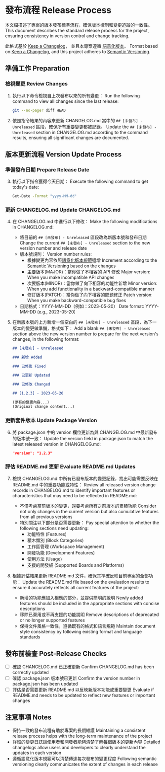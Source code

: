 # 發布流程 Release Process

本文檔描述了專案的版本發布標準流程，確保版本控制和變更追蹤的一致性。
This document describes the standard release process for the project, ensuring consistency in version control and change tracking.

此格式基於 [Keep a Changelog](https://keepachangelog.com/zh-TW/1.0.0/)，
並且本專案遵循 [語意化版本](https://semver.org/lang/zh-TW/)。
Format based on [Keep a Changelog](https://keepachangelog.com/en/1.0.0/),
and this project adheres to [Semantic Versioning](https://semver.org/spec/v2.0.0.html).

## 準備工作 Preparation

### 檢視變更 Review Changes

1. 執行以下命令檢視自上次發布以來的所有變更：
   Run the following command to view all changes since the last release:

    ```bash
    git --no-pager diff HEAD
    ```

2. 依照指令結果的內容來更新 CHANGELOG.md 當中的 `## [未發布] - Unreleased` 區段，確保所有重要變更都被記錄。
   Update the `## [未發布] - Unreleased` section in CHANGELOG.md according to the command results, ensuring all significant changes are documented.

## 版本更新流程 Version Update Process

### 準備發布日期 Prepare Release Date

3. 執行以下指令獲得今天日期：
   Execute the following command to get today's date:

    ```bash
    Get-Date -Format "yyyy-MM-dd"
    ```

### 更新 CHANGELOG.md Update CHANGELOG.md

4. 在 CHANGELOG.md 中進行以下修改：
   Make the following modifications in CHANGELOG.md:

    - 將目前的 `## [未發布] - Unreleased` 區段改為新版本號和發布日期
      Change the current `## [未發布] - Unreleased` section to the new version number and release date
    - 版本號規則：
      Version number rules:
        - 根據變更內容依照[語意化版本規範](https://semver.org/lang/zh-TW/)遞增
          Increment according to the [Semantic Versioning](https://semver.org/spec/v2.0.0.html) based on the changes
        - 主要版本(MAJOR)：當你做了不相容的 API 修改
          Major version: When you make incompatible API changes
        - 次要版本(MINOR)：當你做了向下相容的功能性新增
          Minor version: When you add functionality in a backward-compatible manner
        - 修訂版本(PATCH)：當你做了向下相容的問題修正
          Patch version: When you make backward-compatible bug fixes
    - 日期格式：YYYY-MM-DD（例如：2023-05-20）
      Date format: YYYY-MM-DD (e.g., 2023-05-20)

5. 在新版本號的上方新增一個空白的 `## [未發布] - Unreleased` 區段，為下一版本的變更做準備，格式如下：
   Add a blank `## [未發布] - Unreleased` section above the new version number to prepare for the next version's changes, in the following format:

    ```markdown
    ## [未發布] - Unreleased

    ### 新增 Added

    ### 已修復 Fixed

    ### 已更新 Updated

    ### 已修改 Changed

    ## [1.2.3] - 2023-05-20

    (原有的變更內容...)
    (Original change content...)
    ```

### 更新套件版本 Update Package Version

6. 將 package.json 中的 version 欄位更新為與 CHANGELOG.md 中最新發布的版本號一致：
   Update the version field in package.json to match the latest released version in CHANGELOG.md:

    ```json
    "version": "1.2.3"
    ```

### 評估 README.md 更新 Evaluate README.md Updates

7. 檢視 CHANGELOG.md 中所有已發布版本的變更記錄，找出可能需要反映在 README.md 中的重要功能或特性：
   Review all released version change records in CHANGELOG.md to identify important features or characteristics that may need to be reflected in README.md:

    - 不僅考慮當前版本的變更，還要考慮所有之前版本的累積功能
      Consider not only changes in the current version but also cumulative features from all previous versions
    - 特別關注以下部分是否需要更新：
      Pay special attention to whether the following sections need updating:
        - 功能特性 (Features)
        - 積木類別 (Block Categories)
        - 工作區管理 (Workspace Management)
        - 開發功能 (Development Features)
        - 使用方法 (Usage)
        - 支援的開發板 (Supported Boards and Platforms)

8. 根據評估結果更新 README.md 文件，確保其準確反映目前專案的全部功能：
   Update the README.md file based on the evaluation results to ensure it accurately reflects all current features of the project:

    - 新增的功能應加入相應的部分，並提供簡明的說明
      Newly added features should be included in the appropriate sections with concise descriptions
    - 移除已棄用或不再支援的功能說明
      Remove descriptions of deprecated or no longer supported features
    - 保持文件風格一致性，遵循既有的格式和語言規範
      Maintain document style consistency by following existing format and language standards

## 發布前檢查 Post-Release Checks

-   [ ] 確認 CHANGELOG.md 已正確更新
        Confirm CHANGELOG.md has been correctly updated
-   [ ] 確認 package.json 版本號已更新
        Confirm the version number in package.json has been updated
-   [ ] 評估是否需要更新 README.md 以反映新版本功能或重要變更
        Evaluate if README.md needs to be updated to reflect new features or important changes

## 注意事項 Notes

-   保持一致的發布流程有助於專案的長期維護
    Maintaining a consistent release process helps with the long-term maintenance of the project
-   詳細的變更日誌讓使用者和開發者能夠清楚了解每個版本的更新內容
    Detailed changelogs allow users and developers to clearly understand the updates in each version
-   遵循語意化版本規範可以清楚傳達每次發布的變更程度
    Following semantic versioning clearly communicates the extent of changes in each release
